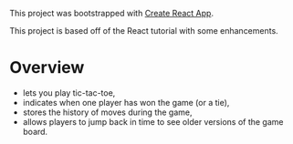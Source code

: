 This project was bootstrapped with [Create React App](https://github.com/facebookincubator/create-react-app).

This project is based off of the React tutorial with some enhancements. 

# Overview #

- lets you play tic-tac-toe,
- indicates when one player has won the game (or a tie),
- stores the history of moves during the game,
- allows players to jump back in time to see older versions of the game board.

